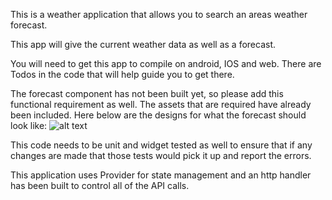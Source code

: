 This is a weather application that allows you to search an areas weather forecast.

This app will give the current weather data as well as a forecast.

You will need to get this app to compile on android, IOS and web. There are Todos in the code that will help
guide you to get there.

The forecast component has not been built yet, so please add this functional requirement as well. The assets that are required have already been included.
Here below are the designs for what the forecast should look like:
![alt text](https://raw.githubusercontent.com/Johan-glitch1412/weather_app/main/.github/images/Screenshot%202024-04-16%20at%2013.27.53.png "Logo Title Text 1")

This code needs to be unit and widget tested as well to ensure that if any changes are made that those tests would pick it up and report the errors.

This application uses Provider for state management and an http handler has been built to control all of the API calls.

